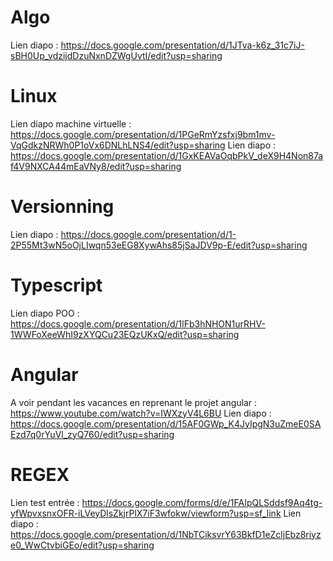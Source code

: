 # Algo
Lien diapo : https://docs.google.com/presentation/d/1JTva-k6z_31c7iJ-sBH0Up_vdzijdDzuNxnDZWgUvtI/edit?usp=sharing

# Linux
Lien diapo machine virtuelle : https://docs.google.com/presentation/d/1PGeRmYzsfxj9bm1mv-VqGdkzNRWh0P1oVx6DNLhLNS4/edit?usp=sharing
Lien diapo : https://docs.google.com/presentation/d/1GxKEAVaOqbPkV_deX9H4Non87af4V9NXCA44mEaVNy8/edit?usp=sharing

# Versionning
Lien diapo : https://docs.google.com/presentation/d/1-2P55Mt3wN5oOjLIwqn53eEG8XywAhs85jSaJDV9p-E/edit?usp=sharing

# Typescript
Lien diapo POO : https://docs.google.com/presentation/d/1lFb3hNHON1urRHV-1WWFoXeeWhI9zXYQCu23EQzUKxQ/edit?usp=sharing

# Angular
A voir pendant les vacances en reprenant le projet angular : https://www.youtube.com/watch?v=IWXzyV4L6BU
Lien diapo : https://docs.google.com/presentation/d/15AF0GWp_K4JyIpgN3uZmeE0SAEzd7q0rYuVl_zyQ760/edit?usp=sharing

# REGEX
Lien test entrée : https://docs.google.com/forms/d/e/1FAIpQLSddsf9Aq4tg-yfWpvxsnxOFR-iLVeyDlsZkjrPlX7iF3wfokw/viewform?usp=sf_link
Lien diapo : https://docs.google.com/presentation/d/1NbTCiksvrY63BkfD1eZcljEbz8riyze0_WwCtvbiGEo/edit?usp=sharing

